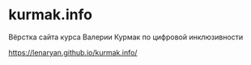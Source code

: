 # kurmak.info
Вёрстка сайта курса Валерии Курмак по цифровой инклюзивности

https://lenaryan.github.io/kurmak.info/
